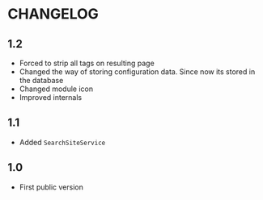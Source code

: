 CHANGELOG
=========

1.2
---

 * Forced to strip all tags on resulting page
 * Changed the way of storing configuration data. Since now its stored in the database 
 * Changed module icon
 * Improved internals

1.1
---

 * Added `SearchSiteService`


1.0
---

 * First public version